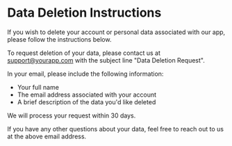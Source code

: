 # Data Deletion Instructions

If you wish to delete your account or personal data associated with our app, please follow the instructions below.

To request deletion of your data, please contact us at [support@yourapp.com](mailto:support@yourapp.com) with the subject line "Data Deletion Request". 

In your email, please include the following information:
- Your full name
- The email address associated with your account
- A brief description of the data you'd like deleted

We will process your request within 30 days.

If you have any other questions about your data, feel free to reach out to us at the above email address.
